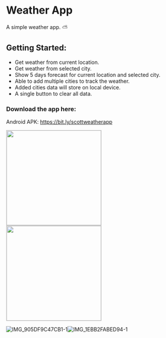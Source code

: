 # Weather App

A simple weather app. ⛅️

## Getting Started:
- Get weather from current location.
- Get weather from selected city.
- Show 5 days forecast for current location and selected city.
- Able to add multiple cities to track the weather.
- Added cities data will store on local device.
- A single button to clear all data.

### Download the app here:

Android APK:
https://bit.ly/scottweatherapp

<img src="https://user-images.githubusercontent.com/1581951/155940959-fc362f81-c478-4e8d-b6ec-80b7753667bc.jpeg" 
	 style="object-fit:cover;
            width:256px;
            border: solid 1px #CCC"/>  <img src="https://user-images.githubusercontent.com/1581951/155939814-2a62a3b3-a2e8-4ac0-8ee4-b57adc78b0e7.jpeg" 
	 style="object-fit:cover;
            width:256px;
            border: solid 1px #CCC"/>
            
![IMG_905DF9C47CB1-1](https://user-images.githubusercontent.com/1581951/155940959-fc362f81-c478-4e8d-b6ec-80b7753667bc.jpeg)![IMG_1EBB2FABED94-1](https://user-images.githubusercontent.com/1581951/155939814-2a62a3b3-a2e8-4ac0-8ee4-b57adc78b0e7.jpeg)

